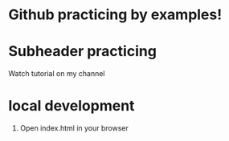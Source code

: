 # Github practicing by examples!

# Subheader practicing

Watch tutorial on my channel

# local development

1. Open index.html in your browser